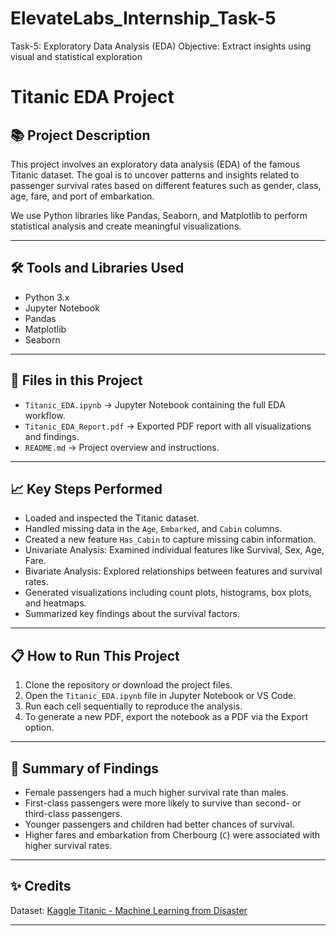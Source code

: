 # ElevateLabs_Internship_Task-5
Task-5: Exploratory Data Analysis (EDA) 
Objective: Extract insights using visual and statistical exploration
# Titanic EDA Project

## 📚 Project Description

This project involves an exploratory data analysis (EDA) of the famous Titanic dataset. The goal is to uncover patterns and insights related to passenger survival rates based on different features such as gender, class, age, fare, and port of embarkation.

We use Python libraries like Pandas, Seaborn, and Matplotlib to perform statistical analysis and create meaningful visualizations.

---

## 🛠️ Tools and Libraries Used

- Python 3.x
- Jupyter Notebook
- Pandas
- Matplotlib
- Seaborn

---

## 📂 Files in this Project

- `Titanic_EDA.ipynb` → Jupyter Notebook containing the full EDA workflow.
- `Titanic_EDA_Report.pdf` → Exported PDF report with all visualizations and findings.
- `README.md` → Project overview and instructions.

---

## 📈 Key Steps Performed

- Loaded and inspected the Titanic dataset.
- Handled missing data in the `Age`, `Embarked`, and `Cabin` columns.
- Created a new feature `Has_Cabin` to capture missing cabin information.
- Univariate Analysis: Examined individual features like Survival, Sex, Age, Fare.
- Bivariate Analysis: Explored relationships between features and survival rates.
- Generated visualizations including count plots, histograms, box plots, and heatmaps.
- Summarized key findings about the survival factors.

---

## 📋 How to Run This Project

1. Clone the repository or download the project files.
2. Open the `Titanic_EDA.ipynb` file in Jupyter Notebook or VS Code.
3. Run each cell sequentially to reproduce the analysis.
4. To generate a new PDF, export the notebook as a PDF via the Export option.

---

## 🚀 Summary of Findings

- Female passengers had a much higher survival rate than males.
- First-class passengers were more likely to survive than second- or third-class passengers.
- Younger passengers and children had better chances of survival.
- Higher fares and embarkation from Cherbourg (`C`) were associated with higher survival rates.

---

## ✨ Credits

Dataset: [Kaggle Titanic - Machine Learning from Disaster](https://www.kaggle.com/c/titanic)

---

